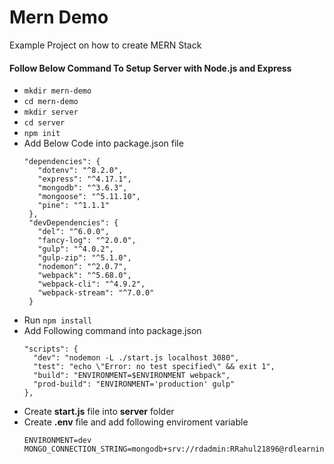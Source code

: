 # Mern Demo
Example Project on how to create MERN Stack

#### Follow Below Command To Setup Server with Node.js and Express
- ```mkdir mern-demo```
- ```cd mern-demo```
- ```mkdir server```
- ```cd server```
- ```npm init```
- Add Below Code into package.json file 
     ```
    "dependencies": {
        "dotenv": "^8.2.0",
        "express": "^4.17.1",
        "mongodb": "^3.6.3",
        "mongoose": "^5.11.10",
        "pine": "^1.1.1"
      },
      "devDependencies": {
        "del": "^6.0.0",
        "fancy-log": "^2.0.0",
        "gulp": "^4.0.2",
        "gulp-zip": "^5.1.0",
        "nodemon": "^2.0.7",
        "webpack": "^5.68.0",
        "webpack-cli": "^4.9.2",
        "webpack-stream": "^7.0.0"
      }
    ```
- Run ```npm install```
- Add Following command into package.json
    ```
  "scripts": {
      "dev": "nodemon -L ./start.js localhost 3080",
      "test": "echo \"Error: no test specified\" && exit 1",
      "build": "ENVIRONMENT=$ENVIRONMENT webpack",
      "prod-build": "ENVIRONMENT='production' gulp"
    },
    ```
- Create **start.js** file into **server** folder
- Create **.env** file and add following enviroment variable
    ```
    ENVIRONMENT=dev
    MONGO_CONNECTION_STRING=mongodb+srv://rdadmin:RRahul21896@rdlearning.w6rfg51.mongodb.net/killer
    ```
